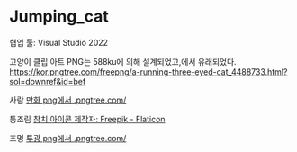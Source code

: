 # Jumping_cat
협업 툴: Visual Studio 2022

고양이 클립 아트 PNG는 588ku에 의해 설계되었고,에서 유래되었다. https://kor.pngtree.com/freepng/a-running-three-eyed-cat_4488733.html?sol=downref&id=bef

사람
<a href='https://kor.pngtree.com/freepng/cartoon-long-hair-girl-silhouette_4283420.html'>만화 png에서 .pngtree.com/</a>

통조림
<a href="https://www.flaticon.com/kr/free-icon/canned-food_405662?term=%ED%86%B5%EC%A1%B0%EB%A6%BC&page=1&position=5&origin=search&related_id=405662">참치 아이콘  제작자: Freepik - Flaticon</a>

조명
<a href='https://kor.pngtree.com/freepng/floodlight_4842088.html'>투광 png에서 .pngtree.com/</a>
